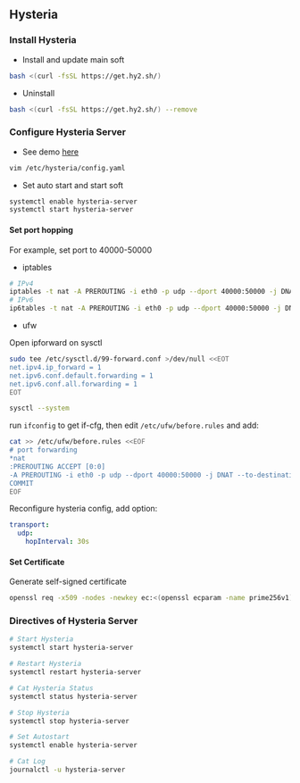 ## Hysteria

### Install Hysteria

- Install and update main soft

```bash
bash <(curl -fsSL https://get.hy2.sh/)
```

- Uninstall

```bash
bash <(curl -fsSL https://get.hy2.sh/) --remove
```

### Configure Hysteria Server

- See demo [here](./config_server.yaml)

```bash
vim /etc/hysteria/config.yaml
```

- Set auto start and start soft

```bash
systemctl enable hysteria-server
systemctl start hysteria-server
```

#### Set port hopping

For example, set port to 40000-50000

- iptables

```bash
# IPv4
iptables -t nat -A PREROUTING -i eth0 -p udp --dport 40000:50000 -j DNAT --to-destination :8443
# IPv6
ip6tables -t nat -A PREROUTING -i eth0 -p udp --dport 40000:50000 -j DNAT --to-destination :8443
```

- ufw

Open ipforward on sysctl

```bash
sudo tee /etc/sysctl.d/99-forward.conf >/dev/null <<EOT
net.ipv4.ip_forward = 1
net.ipv6.conf.default.forwarding = 1
net.ipv6.conf.all.forwarding = 1
EOT

sysctl --system
```

run `ifconfig` to get if-cfg, then edit `/etc/ufw/before.rules` and add:

```bash
cat >> /etc/ufw/before.rules <<EOF
# port forwarding
*nat
:PREROUTING ACCEPT [0:0]
-A PREROUTING -i eth0 -p udp --dport 40000:50000 -j DNAT --to-destination :8443
COMMIT
EOF
```

Reconfigure hysteria config, add option:

```yaml
transport:
  udp:
    hopInterval: 30s
```

#### Set Certificate

Generate self-signed certificate

```bash
openssl req -x509 -nodes -newkey ec:<(openssl ecparam -name prime256v1) -keyout /var/lib/hysteria/server.key -out /var/lib/hysteria/server.crt -subj "/CN=bing.com" -days 3650 && chown hysteria /var/lib/hysteria/server.key && chown hysteria /var/lib/hysteria/server.crt
```

### Directives of Hysteria Server

```bash
# Start Hysteria
systemctl start hysteria-server

# Restart Hysteria
systemctl restart hysteria-server

# Cat Hysteria Status
systemctl status hysteria-server

# Stop Hysteria
systemctl stop hysteria-server

# Set Autostart
systemctl enable hysteria-server

# Cat Log
journalctl -u hysteria-server
```